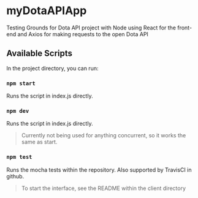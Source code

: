 # myDotaAPIApp
Testing Grounds for Dota API project with Node using React for the front-end and Axios for making requests to the open Dota API

## Available Scripts

In the project directory, you can run:

### `npm start`

Runs the script in index.js directly.

### `npm dev`

Runs the script in index.js directly.

> Currently not being used for anything concurrent, so it works the same as start.

### `npm test`

Runs the mocha tests within the repository. Also supported by TravisCI in github.

> To start the interface, see the README within the client directory